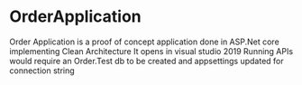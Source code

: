 # OrderApplication
Order Application is a proof of concept application done in ASP.Net core implementing Clean Architecture
It opens in visual studio 2019
Running APIs would require an Order.Test db to be created and appsettings updated for connection string
